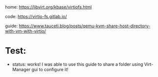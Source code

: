 home: https://libvirt.org/kbase/virtiofs.html

code: https://virtio-fs.gitlab.io/

guide: https://www.tauceti.blog/posts/qemu-kvm-share-host-directory-with-vm-with-virtio/

# Test:
- status: works!
I was able to use this guide to share a folder using Virt-Manager gui to configure it!
